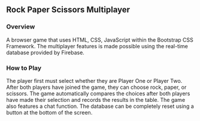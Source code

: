 ## Rock Paper Scissors Multiplayer

### Overview

A browser game that uses HTML, CSS, JavaScript within the Bootstrap CSS Framework.  The multiplayer features is made possible using the real-time database provided by Firebase.

### How to Play

The player first must select whether they are Player One or Player Two.  After both players have joined the game, they can choose rock, paper, or scissors. The game automatically compares the choices after both players have made their selection and records the results in the table.  The game also features a chat function.  The database can be completely reset using a button at the bottom of the screen. 

